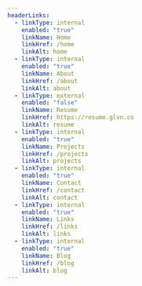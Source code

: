 ```yaml
---
headerLinks:
  - linkType: internal
    enabled: "true"
    linkName: Home
    linkHref: /home
    linkAlt: home
  - linkType: internal
    enabled: "true"
    linkName: About
    linkHref: /about
    linkAlt: about
  - linkType: external
    enabled: "false"
    linkName: Resume
    linkHref: https://resume.glvn.co
    linkAlt: resume
  - linkType: internal
    enabled: "true"
    linkName: Projects
    linkHref: /projects
    linkAlt: projects
  - linkType: internal
    enabled: "true"
    linkName: Contact
    linkHref: /contact
    linkAlt: contact
  - linkType: internal
    enabled: "true"
    linkName: Links
    linkHref: /links
    linkAlt: links
  - linkType: internal
    enabled: "true"
    linkName: Blog
    linkHref: /blog
    linkAlt: blog
---
```

